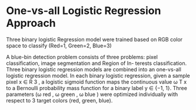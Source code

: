 # One-vs-all Logistic Regression Approach

Three binary logistic Regression model were trained based on RGB color space to classify (Red=1, Green=2, Blue=3)

A blue-bin detection problem consists of three problems:
pixel classification, image segmentation and Region of In-
terests classification. Three binary logistic regression models
are combined into an one-vs-all logistic regression model. In
each binary logistic regression, given a sample pixel x ∈ R 3 ,
a logistic sigmoid function maps the continuous value ω T x
to a Bernoulli probability mass function for a binary label
y ∈ {−1, 1}. Three parameters (ω red
, ω green
, ω blue
) were
optimized individually with respect to 3 target colors (red,
green, blue).
